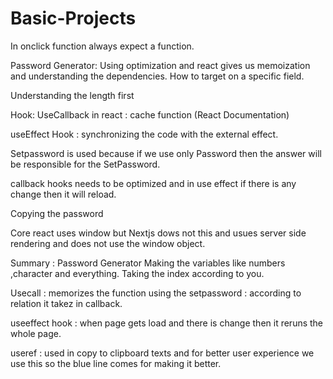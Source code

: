 # Basic-Projects

In onclick function always expect a function.

Password Generator: 
Using optimization and react gives us memoization and understanding the dependencies. 
How to target on a specific field.

Understanding the length first

Hook: UseCallback in react : cache function (React Documentation)

useEffect Hook : synchronizing the code with the external effect.

Setpassword is used because if we use only Password then the answer will be responsible for the SetPassword.

callback hooks  needs to be optimized and in use effect if there is any change then it will reload.

Copying the password

Core react uses window but Nextjs dows not this and usues server side rendering and does not use the window object.

Summary : Password Generator
Making the variables like numbers ,character and everything.
Taking the index according to you.

Usecall : memorizes the function
using the setpassword : according to relation it takez in callback.

useeffect hook : when page gets load and there is change then it reruns the whole page.

useref : used in copy to clipboard texts and for better user experience we use this so the blue line comes for making it better.
